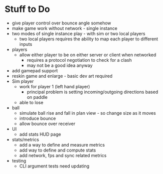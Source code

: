 # Stuff to Do

   * give player control over bounce angle somehow
   * make game work without network - single instance
   * two modes of single instance play - with sim or two local players
     * two local players requires the ability to map each player to different inputs
   * players
     * allow either player to be on either server or client when networked
       * requires a protocol negotiation to check for a clash
       * may not be a good idea anyway
   * add gamepad support
   * reskin game and enlarge - basic dev art required
   * Sim player
     * work for player 1 (left hand player)
       * principal problem is setting incoming/outgoing directions based on paddle
     * able to lose
   * ball
     * simulate ball rise and fall in plan view - so change size as it moves
     * introduce bounce
     * allow bounce over receiver
   * UI
     * add stats HUD page
   * stats/metrics
     * add a way to define and measure metrics
     * add way to define and compute stats
     * add network, fps and sync related metrics
   * testing
     * CLI argument tests need updating
